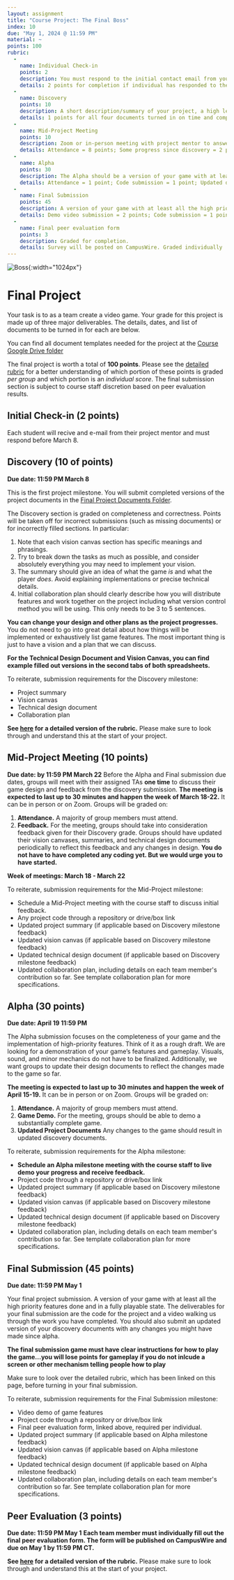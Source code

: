 ```yaml
---
layout: assignment
title: "Course Project: The Final Boss"
index: 10
due: "May 1, 2024 @ 11:59 PM"
material: ~
points: 100
rubric:
  -
    name: Individual Check-in
    points: 2
    description: You must respond to the initial contact email from your project mentor before the Discovery documents are due
    details: 2 points for completion if individual has responded to the initial contact email on time
  -
    name: Discovery
    points: 10
    description: A short description/summary of your project, a high level vision canvas, a technical design document, and a collaboration plan.
    details: 1 points for all four documents turned in on time and completed; Summary = 1 point; Vision canvas = 3 points; Technical design document = 3 points; Collaboration plan = 2 points. Graded per team. 
  - 
    name: Mid-Project Meeting
    points: 10
    description: Zoom or in-person meeting with project mentor to answer question and describe progress since design submission.
    details: Attendance = 8 points; Some progress since discovery = 2 points; Graded per team. 
  - 
    name: Alpha
    points: 30
    description: The Alpha should be a version of your game with at least the core gameplay completed and playable.
    details: Attendance = 1 point; Code submission = 1 point; Updated documents submission = 1 point; Updated collaboration plan = 1 point; Functioning game = 6 points; High priority features implementation = 10 points; Visual elements = 10 points. Graded per team. 
  -
    name: Final Submission
    points: 45
    description: A version of your game with at least all the high priority features done and in a fully playable state. 
    details: Demo video submission = 2 points; Code submission = 1 point; Updated documents submission = 1 point; Updated collaboration plan = 1 point; Functioning game = 5 points; High priority features implementation = 15 points; Low priority features implementation = 5 points; Visual elements = 10 points; Audio elements = 5 points. Graded individually, depends on peer evaluation. 
  - 
    name: Final peer evaluation form
    points: 3
    description: Graded for completion. 
    details: Survey will be posted on CampusWire. Graded individually 
---
```


![Boss](https://github.com/illinois-cs498gd/illinois-cs498gd.github.io/raw/main/img/dh.jpg){:width="1024px"}


# Final Project
Your task is to as a team create a video game. Your grade for this project is made up of three major deliverables. The details, dates, and list of documents to be turned in for each are below.


You can find all document templates needed for the project at the [Course Google Drive folder](https://drive.google.com/drive/folders/1G6Jt7JKCdktTcALsBy6WtPQnr2JSAeT5?usp=sharing)


The final project is worth a total of **100 points**. Please see the [detailed rubric](https://docs.google.com/document/d/1DL8LW0lQmasXj3AwdqR42hc1X3tRWq48LYYpht-WKB8/edit?usp=sharing) for a better understanding of which portion of these points is graded *per group* and which portion is an *individual score*. The final submission section is subject to course staff discretion based on peer evaluation results. 

## Initial Check-in (2 points)
Each student will recive and e-mail from their project mentor and must respond before March 8.

## Discovery (10 of points)
**Due date: 11:59 PM March 8**

This is the first project milestone. You will submit completed versions of the project documents in the [Final Project Documents Folder](https://drive.google.com/drive/folders/1G6Jt7JKCdktTcALsBy6WtPQnr2JSAeT5?usp=sharing).

The Discovery section is graded on completeness and correctness. Points will be taken off for incorrect submissions (such as missing documents) or for incorrectly filled sections. In particular:
1. Note that each vision canvas section has specific meanings and phrasings. 
2. Try to break down the tasks as much as possible, and consider absolutely everything you may need to implement your vision.
3. The summary should give an idea of what the game *is* and what the player *does*. Avoid explaining implementations or precise technical details. 
4. Initial collaboration plan should clearly describe how you will distribute features and work together on the project including what version control method you will be using. This only needs to be 3 to 5 sentences.

**You can change your design and other plans as the project progresses.** You do not need to go into great detail about how things will be implemented or exhaustively list game features. The most important thing is just to have a vision and a plan that we can discuss.

**For the Technical Design Document and Vision Canvas, you can find example filled out versions in the second tabs of both spreadsheets.**

To reiterate, submission requirements for the Discovery milestone: 
* Project summary
* Vision canvas
* Technical design document
* Collaboration plan

**See [here](https://docs.google.com/document/d/1DL8LW0lQmasXj3AwdqR42hc1X3tRWq48LYYpht-WKB8/edit?usp=sharing) for a detailed version of the rubric.** Please make sure to look through and understand this at the start of your project. 


## Mid-Project Meeting (10 points)
**Due date: by 11:59 PM March 22**
Before the Alpha and Final submission due dates, groups will meet with their assigned TAs **one time** to discuss their game design and feedback from the discovery submission. **The meeting is expected to last up to 30 minutes and happen the week of March 18-22.** It can be in person or on Zoom.  Groups will be graded on:

1. **Attendance.** A majority of group members must attend.
2. **Feedback.** For the meeting, groups should take into consideration feedback given for their Discovery grade. Groups should have updated their vision canvases, summaries, and technical design documents periodically to reflect this feedback and any changes in design. **You do not have to have completed any coding yet. But we would urge you to have started.**

**Week of meetings: March 18 - March 22**

To reiterate, submission requirements for the Mid-Project milestone: 
* Schedule a Mid-Project meeting with the course staff to discuss initial feedback. 
* Any project code through a repository or drive/box link
* Updated project summary (if applicable based on Discovery milestone feedback) 
* Updated vision canvas (if applicable based on Discovery milestone feedback) 
* Updated technical design document (if applicable based on Discovery milestone feedback) 
* Updated collaboration plan, including details on each team member's contribution so far. See template collaboration plan for more specifications. 


## Alpha (30 points)
**Due date: April 19 11:59 PM**

The Alpha submission focuses on the completeness of your game and the implementation of high-priority features. Think of it as a rough draft. We are looking for a demonstration of your game’s features and gameplay. Visuals, sound, and minor mechanics do not have to be finalized. Additionally, we want groups to update their design documents to reflect the changes made to the game so far.

**The meeting is expected to last up to 30 minutes and happen the week of April 15-19.** It can be in person or on Zoom.  Groups will be graded on:

1. **Attendance.** A majority of group members must attend.
2. **Game Demo.** For the meeting, groups should be able to demo a substantially complete game.
3. **Updated Project Documents** Any changes to the game should result in updated discovery documents.

To reiterate, submission requirements for the Alpha milestone: 
* **Schedule an Alpha milestone meeting with the course staff to live demo your progress and receive feedback.** 
* Project code through a repository or drive/box link
* Updated project summary (if applicable based on Discovery milestone feedback) 
* Updated vision canvas (if applicable based on Discovery milestone feedback) 
* Updated technical design document (if applicable based on Discovery milestone feedback) 
* Updated collaboration plan, including details on each team member's contribution so far. See template collaboration plan for more specifications. 


## Final Submission (45 points)
**Due date: 11:59 PM May 1**

Your final project submission. A version of your game with at least all the high priority features done and in a fully playable state. The deliverables for your final submission are the code for the project and a video walking us through the work you have completed. You should also submit an updated version of your discovery documents with any changes you might have made since alpha.

**The final submission game must have clear instructions for how to play the game...you will lose points for gameplay if you do not inlcude a screen or other mechanism telling people how to play**

Make sure to look over the detailed rubric, which has been linked on this page, before turning in your final submission. 

To reiterate, submission requirements for the Final Submission milestone: 
* Video demo of game features
* Project code through a repository or drive/box link
* Final peer evaluation form, linked above, required per individual. 
* Updated project summary (if applicable based on Alpha milestone feedback) 
* Updated vision canvas (if applicable based on Alpha milestone feedback) 
* Updated technical design document (if applicable based on Alpha milestone feedback) 
* Updated collaboration plan, including details on each team member's contribution so far. See template collaboration plan for more specifications.

## Peer Evaluation (3 points)
**Due date: 11:59 PM May 1**
**Each team member must individually fill out the final peer evaluation form. The form will be published on CampusWire and due on May 1 by 11:59 PM CT.** 


**See [here](https://docs.google.com/document/d/1DL8LW0lQmasXj3AwdqR42hc1X3tRWq48LYYpht-WKB8/edit?usp=sharing) for a detailed version of the rubric.** Please make sure to look through and understand this at the start of your project. 
